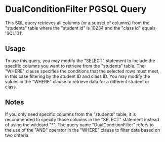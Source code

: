 # **DualConditionFilter PGSQL Query**
This SQL query retrieves all columns (or a subset of columns) from the "students" table where the "student id" is 10234 and the "class id" equals 'SQL101'.
## Usage
To use this query, you may modify the "SELECT" statement to include the specific columns you want to retrieve from the "students" table. The "WHERE" clause specifies the conditions that the selected rows must meet, in this case filtering by the student ID and class ID. You may modify the values in the "WHERE" clause to retrieve data for a different student or class.

## Notes
If you only need specific columns from the "students" table, it is recommended to specify those columns in the "SELECT" statement instead of using the wildcard "*".
The query name "DualConditionFilter" refers to the use of the "AND" operator in the "WHERE" clause to filter data based on two criteria.
